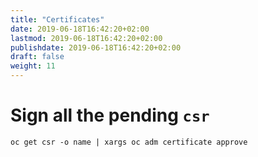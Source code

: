 ```yaml
---
title: "Certificates"
date: 2019-06-18T16:42:20+02:00
lastmod: 2019-06-18T16:42:20+02:00
publishdate: 2019-06-18T16:42:20+02:00
draft: false
weight: 11
---
```


# Sign all the pending `csr`

```
oc get csr -o name | xargs oc adm certificate approve
```
